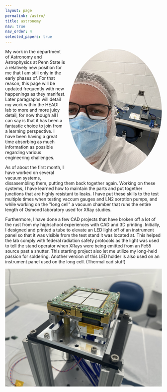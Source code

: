 ```yaml
---
layout: page
permalink: /astro/
title: astronomy
nav: true
nav_order: 4
selected_papers: true
---
```


<p style="float: right; margin: 0 0 10px 10px;">
  <img src="/assets/img/IMG_4634.jpg" alt="XHCD Assembly" style="max-width:100%; height:auto; width:300px; border-radius: 50%; object-fit: cover;">
</p>


My work in the department of Astronomy and Astrophysics at Penn State is a relatively new position for me that I am still only in the early phases of. For that reason, this page will be updated frequently with new happenings as they manifest. Later paragraphs will detail my work within the HEADI lab to more and more juicy detail, for now though all I can say is that it has been a fantastic choice to join from a learning perspective. I have been having a great time absorbing as much information as possible regarding various engineering challenges.

As of about the first month, I have worked on several vacuum systems, dissasembling them, putting them back together again. Working on these systems, I have learned how to maintain the parts and put together junctions that are highly resistant to leaks. I have put these skills to the test multiple times when testing vaccum gauges and LN2 sorption pumps, and while working on the "long cell" a vacuum chamber that runs the entire length of Osmond laboratory used for XRay studies.

Furthermore, I have done a few CAD projects that have broken off a lot of the rust from my highschool experiences with CAD and 3D printing. Initially, I designed and printed a tube to elevate an LED light off of an instrument panel so that it was visible from the test stand it was located at. This helped the lab comply with federal radiation safety protocols as the light was used to tell the stand operator when XRays were being emitted from an Fe55 source past a shutter. This starting project also let me utilize my long-held passion for soldering. Another version of this LED holder is also used on an instrument panel used on the long cell. (Thermal cad stuff)

<img title="BlackCAT Focal Plane" alt="XHCD Focal Plane" src="/assets/img/IMG_4623.jpeg" style="max-width:100%; height:auto; width:550px;">
